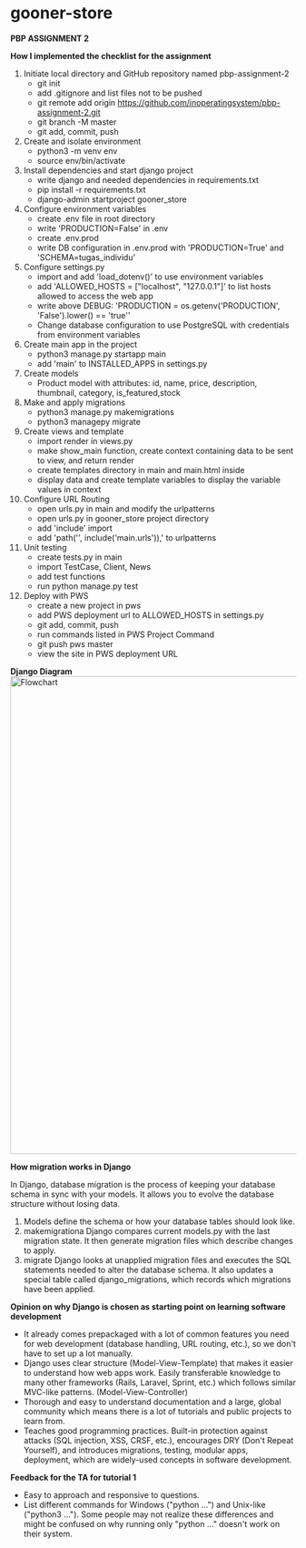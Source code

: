 # gooner-store

**PBP ASSIGNMENT 2**

**How I implemented the checklist for the assignment**
1. Initiate local directory and GitHub repository named pbp-assignment-2
    - git init
    - add .gitignore and list files not to be pushed
    - git remote add origin https://github.com/inoperatingsystem/pbp-assignment-2.git
    - git branch -M master
    - git add, commit, push
2. Create and isolate environment
    - python3 -m venv env
    - source env/bin/activate
3. Install dependencies and start django project
    - write django and needed dependencies in requirements.txt
    - pip install -r requirements.txt
    - django-admin startproject gooner_store
4. Configure environment variables
    - create .env file in root directory
    - write 'PRODUCTION=False' in .env
    - create .env.prod
    - write DB configuration in .env.prod with 'PRODUCTION=True' and 'SCHEMA=tugas_individu'
5. Configure settings.py
    - import and add 'load_dotenv()' to use environment variables
    - add 'ALLOWED_HOSTS = ["localhost", "127.0.0.1"]' to list hosts allowed to access the web app
    - write above DEBUG: 'PRODUCTION = os.getenv('PRODUCTION', 'False').lower() == 'true''
    - Change database configuration to use PostgreSQL with credentials from environment variables
6. Create main app in the project
    - python3 manage.py startapp main
    - add 'main' to INSTALLED_APPS in settings.py
7. Create models
    - Product model with attributes: id, name, price, description, thumbnail, category, is_featured,stock
8. Make and apply migrations
    - python3 manage.py makemigrations
    - python3 managepy migrate
9. Create views and template
    - import render in views.py
    - make show_main function, create context containing data to be sent to view, and return render
    - create templates directory in main and main.html inside
    - display data and create template variables to display the variable values in context
10. Configure URL Routing
    - open urls.py in main and modify the urlpatterns
    - open urls.py in gooner_store project directory
    - add 'include' import
    - add 'path('', include('main.urls')),' to urlpatterns
11. Unit testing
    - create tests.py in main
    - import TestCase, Client, News
    - add test functions
    - run python manage.py test
12. Deploy with PWS
    - create a new project in pws
    - add PWS deployment url to ALLOWED_HOSTS in settings.py
    - git add, commit, push
    - run commands listed in PWS Project Command
    - git push pws master
    - view the site in PWS deployment URL

**Django Diagram**
<img width="1320" height="840" alt="Flowchart" src="https://github.com/user-attachments/assets/f10a73c2-0511-4397-8940-72ccd17d0ae0" />

**How migration works in Django**

In Django, database migration is the process of keeping your database schema in sync with your models. It allows you to evolve the database structure without losing data. 
1. Models define the schema or how your database tables should look like.
2. makemigrationa
    Django compares current models.py with the last migration state. 
    It then generate migration files which describe changes to apply.
3. migrate
    Django looks at unapplied migration files and executes the SQL statements needed to alter the database schema.
    It also updates a special table called django_migrations, which records which migrations have been applied.

**Opinion on why Django is chosen as starting point on learning software development**
- It already comes prepackaged with a lot of common features you need for web development (database handling, URL routing, etc.), so we don't have to set up a lot manually.
- Django uses clear structure (Model-View-Template) that makes it easier to understand how web apps work. Easily transferable knowledge to many other frameworks (Rails, Laravel, Sprint, etc.) which follows similar MVC-like patterns. (Model-View-Controller)
- Thorough and easy to understand documentation and a large, global community which means there is a lot of tutorials and public projects to learn from.
- Teaches good programming practices. Built-in protection against attacks (SQL injection, XSS, CRSF, etc.), encourages DRY (Don't Repeat Yourself), and introduces migrations, testing, modular apps, deployment, which are widely-used concepts in software development.

**Feedback for the TA for tutorial 1**
- Easy to approach and responsive to questions.
- List different commands for Windows ("python ...") and Unix-like ("python3 ..."). Some people may not realize these differences and might be confused on why running only "python ..." doesn't work on their system.
